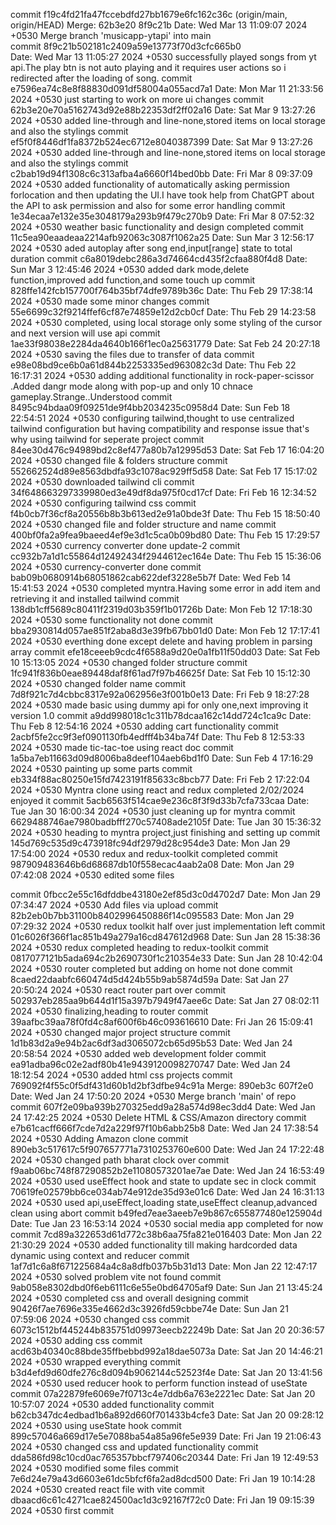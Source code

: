 commit f19c4fd21fa47fccebdfd27bb1679e6fc162c36c (origin/main, origin/HEAD) Merge: 62b3e20 8f9c21b                Date:   Wed Mar 13 11:09:07 2024 +0530 Merge branch 'musicapp-ytapi' into main                                 
commit 8f9c21b502181c2409a59e13773f70d3cfc665b0        
Date:   Wed Mar 13 11:05:27 2024 +0530                   successfully played songs from yt api.The play btn is not auto playing and it requires user actions so i redirected after the loading of song.                                                      commit e7596ea74c8e8f88830d091df58004a055acd7a1         Date:   Mon Mar 11 21:33:56 2024 +0530                                                                  just starting to work on more ui changes                                                        commit 62b3e20e70a5162743d92e88b22353df2ff02a16         Date:   Sat Mar 9 13:27:26 2024 +0530                                                                   added line-through and line-none,stored items on local storage and also the stylings                                                              commit ef5f0f8446df1fa8372b524ec6712e8040387399         Date:   Sat Mar 9 13:27:26 2024 +0530                                                                   added line-through and line-none,stored items on local storage and also the stylings                                                              commit c2bab19d94f1308c6c313afba4a6660f14bed0bb         Date:   Fri Mar 8 09:37:09 2024 +0530                                                                   added functionality of automatically asking permission forlocation and then updating the UI.I have took help from ChatGPT about the API to ask permission and also for some error handling                                                            commit 1e34ecaa7e132e35e3048179a293b9f479c270b9         Date:   Fri Mar 8 07:52:32 2024 +0530                                                                   weather basic functionality and design completed                                                                                                      commit 11c5ea90eaadeaa2214afb92063c3087f1062a25         Date:   Sun Mar 3 12:56:17 2024 +0530                                                                   aded autoplay after song end,input[range] state to total duration                                                                                 commit c6a8019debc286a3d74664cd435f2cfaa880f4d8         Date:   Sun Mar 3 12:45:46 2024 +0530                                                                   added dark mode,delete function,improved add function,and some touch up                                                                            commit 828ffe142fcb157700f764b35bf74dfe9789b36c         Date:   Thu Feb 29 17:38:14 2024 +0530                                                                  made some minor changes                                                                         commit 55e6699c32f9214ffef6cf87e74859e12d2cb0cf         Date:   Thu Feb 29 14:23:58 2024 +0530                                                                  completed, using local storage only some styling of the cursor and next version will use api                                                      commit 1ae33f98038e2284da4640b166f1ec0a25631779         Date:   Sat Feb 24 20:27:18 2024 +0530                                                                  saving the files due to transfer of data                                                        commit e98e08bd9ce6b0a61d844b2253335ed963082c3d         Date:   Thu Feb 22 16:17:31 2024 +0530                                                                  adding additional functionality in rock-paper-scissor .Added dangr mode along with pop-up and only 10 chnace gameplay.Strange..Understood                                                           commit 8495c94bdaa09f09251de9f4bb2034235c0958d4         Date:   Sun Feb 18 22:54:51 2024 +0530                                                                  configuring tailwind,thought to use centralized tailwind configuration but having compatibility and response issue that's why using tailwind for seperate project                                                                                     commit 84ee30d476c94989bd2c8ef477a80b7a12995d53         Date:   Sat Feb 17 16:04:20 2024 +0530                                                                  changed file & folders structure                                                                commit 552662524d89e8563dbdfa93c1078ac929ff5d58         Date:   Sat Feb 17 15:17:02 2024 +0530                                                                  downloaded tailwind cli                                                                         commit 34f648663297339980ed3e49df8da975f0cd17cf         Date:   Fri Feb 16 12:34:52 2024 +0530                                                                  configuring tailwind css                                                                        commit f4b0cb7f36cf8a20556b8b3b613ed2e91a0bde3f         Date:   Thu Feb 15 18:50:40 2024 +0530                                                                  changed file and folder structure and name                                                      commit 400bf0fa2a9fea9baeed4ef9e3d1c5ca0b09bd80         Date:   Thu Feb 15 17:29:57 2024 +0530                                                                  currency converter done update-2                                                                commit cc932b7a1d1c55864d12492434f2944612ec164e         Date:   Thu Feb 15 15:36:06 2024 +0530                                                                  currency-converter done                                                                         commit bab09b0680914b68051862cab622def3228e5b7f         Date:   Wed Feb 14 15:41:53 2024 +0530                                                                  completed myntra.Having some error in add item and retrieving it and installed tailwind                                                           commit 138db1cff5689c80411f2319d03b359f1b01726b         Date:   Mon Feb 12 17:18:30 2024 +0530                                                                  some functionality not done                                                                     commit bba2930814d057ae851f2aba8d3e39fb67bb01d0         Date:   Mon Feb 12 17:17:41 2024 +0530                                                                  everthing done except delete and having problem in parsing array                                                                                  commit efe18ceeeb9cdc4f6588a9d20e0a1fb11f50dd03         Date:   Sat Feb 10 15:13:05 2024 +0530                                                                  changed folder structure                                                                        commit 1fc941f836b0eae89448daf8f61ad7f97b46625f         Date:   Sat Feb 10 15:12:30 2024 +0530                                                                  changed folder name                                                                             commit 7d8f921c7d4cbbc8317e92a062956e3f001b0e13         Date:   Fri Feb 9 18:27:28 2024 +0530                                                                   made basic using dummy api for only one,next improving it version 1.0                                                                             commit a9dd998018c1c311b78dcaa162c14dd724c1ca9c         Date:   Thu Feb 8 12:54:16 2024 +0530                                                                   adding cart functionality                                                                       commit 2acbf5fe2cc9f3ef0901130fb4edfff4b34ba74f         Date:   Thu Feb 8 12:53:33 2024 +0530                                                                   made tic-tac-toe using react doc                                                                commit 1a5ba7eb11663d09d8006ba8deef104aeb6bd1f0         Date:   Sun Feb 4 17:16:29 2024 +0530                                                                   painting up some parts                                                                   commit eb334f88ac80250e15fd7423191f85633c8bcb77         Date:   Fri Feb 2 17:22:04 2024 +0530                                                                   Myntra clone using react and redux completed 2/02/2024 enjoyed it                                                                                 commit 5acb6563f514cae9e236c8f3f9d33b7cfa733caa         Date:   Tue Jan 30 16:00:34 2024 +0530                                                                  just cleaning up for myntra                                                                     commit 6629488746ae7980badbfff270c57408ade2105f         Date:   Tue Jan 30 15:36:32 2024 +0530                                                                  heading to myntra project,just finishing and setting up                                                                                           commit 145d769c535d9c473918fc94df2979d28c954de3         Date:   Mon Jan 29 17:54:00 2024 +0530                                                                  redux and redux-toolkit completed                                                               commit 987909483646b6d68687db10f558ecac4aab2a08         Date:   Mon Jan 29 07:42:08 2024 +0530                                                                  edited some files    

commit 0fbcc2e55c16dfddbe43180e2ef85d3c0d4702d7               Date:   Mon Jan 29 07:34:47 2024 +0530                                                                  Add files via upload                                                                            commit 82b2eb0b7bb31100b8402996450886f14c095583         Date:   Mon Jan 29 07:29:32 2024 +0530                                                                  redux toolkit half over just implementation left                                                                                                  commit 01c6026f366f1ac851b49a279a16cd847612d968         Date:   Sun Jan 28 15:38:36 2024 +0530                                                                  redux completed heading to redux-toolkit                                                        commit 0817077121b5ada694c2b2690730f1c210354e33         Date:   Sun Jan 28 10:42:04 2024 +0530                                                                  router completed but adding on home not done                                                    commit 8caed22daabfc660474d5d424b55b9ab5874d59a         Date:   Sat Jan 27 20:50:24 2024 +0530                                                                  react router part over                                                                          commit 502937eb285aa9b644d1f15a397b7949f47aee6c         Date:   Sat Jan 27 08:02:11 2024 +0530                                                                  finalizing,heading to router                                                                    commit 39aafbc39aa78f0fd4c8af600f6b46c093616610         Date:   Fri Jan 26 15:09:41 2024 +0530                                                                  changed major project structure                                                                 commit 1d1b83d2a9e94b2ac6df3ad3065072cb65d95b53         Date:   Wed Jan 24 20:58:54 2024 +0530                                                                  added web development folder                                                                    commit ea91adba96c02e2adf80b41e9439120098270747         Date:   Wed Jan 24 18:12:54 2024 +0530                                                                  added html css projects                                                                         commit 769092f4f55c0f5df431d60b1d2bf3dfbe94c91a   Merge: 890eb3c 607f2e0                                  Date:   Wed Jan 24 17:50:20 2024 +0530                                                                  Merge branch 'main' of repo                                                                     commit 607f2e09ba939b270325edd9a28a574d98ec3dd4               Date:   Wed Jan 24 17:42:25 2024 +0530                                                                  Delete HTML & CSS/Amazon directory                                                              commit e7b61cacff666f7cde7d2a229f97f10b6abb25b8               Date:   Wed Jan 24 17:38:54 2024 +0530                                                                  Adding Amazon clone                                                                             commit 890eb3c517617c5f907657771a7310253760e600         Date:   Wed Jan 24 17:22:48 2024 +0530                                                                  changed path bharat clock over                                                                  commit f9aab06bc748f87290852b2e11080573201ae7ae         Date:   Wed Jan 24 16:53:49 2024 +0530                                                                  used useEffect hook and state to update sec in clock                                                                                              commit 70619fe02579bb6ce034ab74e912de35d93e01c6         Date:   Wed Jan 24 16:31:13 2024 +0530                                                                  used api,useEffect,loading state,useEffect cleanup,advanced clean using abort                                                                     commit b49fed7eae3aeeb7e9b867c655877480e125904d         Date:   Tue Jan 23 16:53:14 2024 +0530                                                                  social media app completed for now                                                              commit 7cd89a322653d61d772c38b6aa75fa821e016403         Date:   Mon Jan 22 21:30:29 2024 +0530                                                                  added functionality till making hardcorded data dynamic using context and reducer                                                                 commit 1af7d1c6a8f671225684a4c8a8dfb037b5b31d13         Date:   Mon Jan 22 12:47:17 2024 +0530                                                                  solved problem vite not found                                                                   commit 9ab058e8302dbd0f6eb6111c6e55e0bd64705af9         Date:   Sun Jan 21 13:45:24 2024 +0530                                                                  completed css and overall designing                                                                                                                                     commit 90426f7ae7696e335e4662d3c3926fd59cbbe74e         Date:   Sun Jan 21 07:59:06 2024 +0530                                                                  changed css                                                                                     commit 6073c1512bf445244b835751d09973eecb22249b         Date:   Sat Jan 20 20:36:57 2024 +0530                                                                  adding css                                                                                      commit acd63b40340c88bde35ffbebbd992a18dae5073a         Date:   Sat Jan 20 14:46:21 2024 +0530                                                                  wrapped everything                                                                               commit b3d4efd9d60dfe276c8d094b9062144c52523f4e         Date:   Sat Jan 20 13:41:56 2024 +0530                                                                  used reducer hook to perform function instead of useState                                                                                         commit 07a22879fe6069e7f0713c4e7ddb6a763e2221ec         Date:   Sat Jan 20 10:57:07 2024 +0530                                                                  added functionality                                                                             commit b62cb347dc4edbad1b6a892d660f701433b4cfe3         Date:   Sat Jan 20 09:28:12 2024 +0530                                                                  using useState hook                                                                             commit 899c57046a669d17e5e7088ba54a85a96fe5e939         Date:   Fri Jan 19 21:06:43 2024 +0530                                                                  changed css and updated functionality                                                           commit dda586fd98c10cd0ac765357bbcf797406c20344         Date:   Fri Jan 19 12:49:53 2024 +0530                                                                  modified some files                                                                             commit 7e6d24e79a43d6603e61dc5bfcf6fa2ad8dcd500         Date:   Fri Jan 19 10:14:28 2024 +0530                                                                  created react file with vite                                                                    commit dbaacd6c61c4271cae824500ac1d3c92167f72c0         Date:   Fri Jan 19 09:15:39 2024 +0530                                                                  first commit